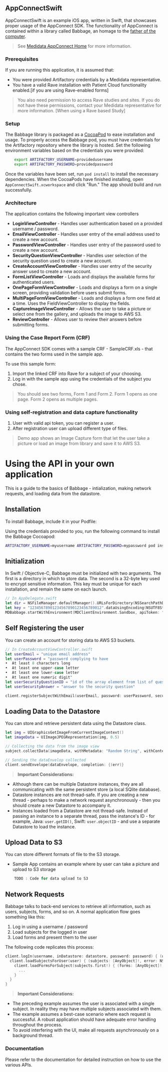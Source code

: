 ## AppConnectSwift

AppConnectSwift is an example iOS app, written in Swift, that showcases proper usage of the AppConnect SDK. The functionality of AppConnect is contained within a library called Babbage, an homage to the [father of the computer](https://en.wikipedia.org/wiki/Charles_Babbage).

>See [Medidata AppConnect Home](https://learn.mdsol.com/display/APPCONNECTprd/Medidata+AppConnect+Home) for more information. 

### Prerequisites

If you are running this application, it is assumed that:

- You were provided Artifactory credentials by a Medidata representative.
- You have a valid Rave installation with Patient Cloud functionality enabled.[if you are using Rave-enabled forms]

>You also need permission to access Rave studies and sites. If you do not have these permissions, contact your Medidata representative for more information. [When using a Rave based Study]

### Setup

The Babbage library is packaged as a [CocoaPod](https://guides.cocoapods.org/using/getting-started.html) to ease installation and usage. To properly access the Babbage pod, you must have credentials for the Artifactory repository where the library is hosted. Set the following environment variables based on the credentials you were provided:

```bash
    export ARTIFACTORY_USERNAME=providedusername
    export ARTIFACTORY_PASSWORD=providedpassword
```


Once the variables have been set, run `pod install` to install the necessary dependencies. When the CocoaPods have finished installing, open `AppConnectSwift.xcworkspace` and click "Run." The app should build and run successfully.

### Architecture

The application contains the following important view controllers

- **LoginViewController** - Handles user authentication based on a provided username / password.
- **EmailViewController** - Handles user entry of the email address used to create a new account.
- **PasswordViewController** - Handles user entry of the password used to create a new account. 
- **SecurityQuestionViewController** - Handles user selection of the security question used to create a new account.
- **CreateAccountViewController** - Handles user entry of the security answer used to create a new account.
- **FormListViewController** - Loads and displays the available forms for authenticated users.
- **OnePageFormViewController** -  Loads and displays a form on a single screen, providing validation before users submit forms.
- **MultiPageFormViewController** - Loads and displays a form one field at a time. Uses the FieldViewController to display the fields.
- **CaptureImageViewController** - Allows the user to take a picture or select one from the gallery, and uploads the image to AWS S3.
- **ReviewController** - Allows user to review their answers before submitting forms.

### Using the Case Report Form (CRF)

The AppConnect SDK comes with a sample CRF - SampleCRF.xls - that contains the two forms used in the sample app.

To use this sample form:

1. Import the linked CRF into Rave for a subject of your choosing.
2. Log in with the sample app using the credentials of the subject you chose.
> You should see two forms, Form 1 and Form 2. Form 1 opens as one page. Form 2 opens as multiple pages.

### Using self-registration and data capture functionality

1. User with valid api token, you can register a user.
2. After registration user can upload different type of files.

> Demo app shows an Image Capture form that let the user take a picture or load an image  from library and save it to AWS S3. 

# Using the API in your own application #

This is a guide to the basics of Babbage - intialization, making network requests, and loading data from the datastore.

## Installation
To install Babbage, include it in your Podfile:

Using the credentials provided to you, run the following command to install the Babbage Cocoapod:

```bash
ARTIFACTORY_USERNAME=myusername ARTIFACTORY_PASSWORD=mypassword pod install
```

## Initialization
In Swift / Objective-C, Babbage must be initialized with two arguments. The first is a directory in which to store data. The second is a 32-byte key used to encrypt sensitive information. This key must be unique for each installation, and remain the same on each launch.

```swift
// In AppDelegate.swift
let dir = NSFileManager.defaultManager().URLsForDirectory(NSSearchPathDirectory.DocumentDirectory, inDomains: NSSearchPathDomainMask.UserDomainMask).last
let key = "12345678901234567890123456789012".dataUsingEncoding(NSUTF8StringEncoding)
MDBabbage.startWithEnvironment(MDClientEnvironment.Sandbox, apiToken: "Your provided API token", publicDirectory: dir, privateDirectory: dir, encryptionKey: key)
```

## Self Registering the user
You can create an account for storing data to AWS S3 buckets.

```swift
// In CreateAccountViewController.swift
let userEmail = "unique email address"
let userPassword = "password complying to have  
•  At least 8 characters long
•  At least one upper-case letter
•  At least one lower-case letter
•  At least one numeric digit"
let userSecurityQuestionID = "id of the array element from list of questions"
let userSecurityAnswer = "answer to the security question"

client.registerSubjectWithEmail(userEmail, password: userPassword, securityQuestionID: userSecurityQuestionID, securityQuestionAnswer: userSecurityAnswer completion:(void (^)(NSError *error))completion
```

## Loading Data to the Datastore
You can store and retrieve persistent data using the Datastore class.

```swift
let img = UIGraphicsGetImageFromCurrentImageContext()
let imageData = UIImageJPEGRepresentation(img, 0.5)

// Collecting the data from the image view
subject.collectData(imageData, withMetadata: "Random String", withContentType: "image/png", withAppSpecificTag: "", withSchemaURI: "", completion: { (dataEnvelope:  MDSubjectDataEnvelope!, err: NSError!)}

// Sending the dataEnvelop collected
client.sendEnvelope(dataEnvelope, completion: {(err)}
```

>**Important Considerations:** 
  - Although there can be multiple Datastore instances, they are all communicating with the same persistent store (a local SQlite database).
  - Datastore instances are not thread-safe. If you are creating a new thread - perhaps to make a network request asynchronously - then you should create a new Datastore to accompany it.
  - Instances loaded from a Datastore are not thread-safe. Instead of passing an instance to a separate thread, pass the instance's ID - for example, Java: `user.getID()`, Swift: `user.objectID` - and use a separate Datastore to load the instance.

## Upload Data to S3
You can store different formats of file to the S3 storage.
 - Sample App contains an example where by user can take a picture and upload to S3 storage
```swift
    TODO : Code for data upload to S3
```

## Network Requests
Babbage talks to back-end services to retrieve all information, such as users, subjects, forms, and so on. A normal application flow goes something like this:

1. Log in using a username / password 
2. Load subjects for the logged in user
3. Load forms and present them to the user

The following code replicates this process:
```swift
client.logIn(username, inDatastore: datastore, password: password) { (user: MDUser!, error: NSError!) -> Void in
  client.loadSubjectsForUser(user) { (subjects: [AnyObject]!, error: NSError!) -> Void in
    client.loadFormsForSubject(subjects.first!) { (forms: [AnyObject]!, error: NSError!) -> Void in
      ...
    }
  }
}
```

>**Important Considerations:** 
  - The preceding example assumes the user is associated with a single subject. In reality they may have multiple subjects associated with them.
  - The example assumes a best-case scenario where each request is successful. A robust application should have adequate error handling throughout the process.
  - To avoid interfering with the UI, make all requests asynchronously on a background thread.


### Documentation ###

Please refer to the documentation for detailed instruction on how to use the various APIs.
